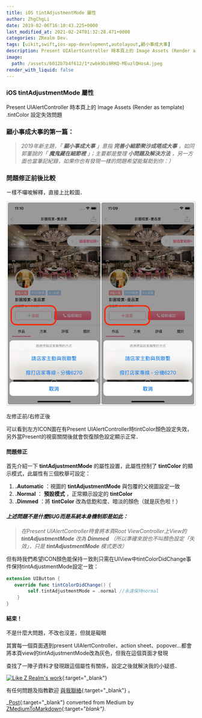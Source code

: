 ```yaml
---
title: iOS tintAdjustmentMode 屬性
author: ZhgChgLi
date: 2019-02-06T16:10:43.225+0000
last_modified_at: 2021-02-24T01:32:28.471+0000
categories: ZRealm Dev.
tags: [uikit,swift,ios-app-development,autolayout,顧小事成大事]
description: Present UIAlertController 時本頁上的 Image Assets (Render as template) .tintColor 設定失效問題
image:
  path: /assets/6012b7b4f612/1*zwbk9bi9RKQ-MEuzlQHosA.jpeg
render_with_liquid: false
---
```


### iOS tintAdjustmentMode 屬性

Present UIAlertController 時本頁上的 Image Assets \(Render as template\) \.tintColor 設定失效問題
### 顧小事成大事的第一篇：


> _2019年新主題，「 **顧小事成大事** 」意指 **完善小細節聚沙成塔成大事** ，如同郭董說的「 **魔鬼藏在細節裡** 」；主要都是整理 **小問題及解決方法** ，另一方面也當筆記紀錄，如果你也有發現一樣的問題希望能幫助到你：）_ 




### 問題修正前後比較

ㄧ樣不囉唆解釋，直接上比較圖．


![左修正前/右修正後](/assets/6012b7b4f612/1*zwbk9bi9RKQ-MEuzlQHosA.jpeg)

左修正前/右修正後

可以看到左方ICON圖在有Present UIAlertController時tintColor顏色設定失效，另外當Present的視窗關閉後就會恢復顏色設定顯示正常．
#### 問題修正

首先介紹一下 **tintAdjustmentMode** 的屬性設置，此屬性控制了 **tintColor** 的顯示模式，此屬性有三個枚舉可設定：
1. **\.Automatic** ：視圖的 **tintAdjustmentMode** 與包覆的父視圖設定一致
2. **\.Normal** ： **預設模式** ，正常顯示設定的 **tintColor**
3. **\.Dimmed** ：將 **tintColor** 改為低飽和度、暗淡的顏色（就是灰色啦！）

#### _上述問題不是什麼BUG而是系統本身機制即是如此：_


> _在Present UIAlertController時會將本頁Root ViewController上View的 **tintAdjustmentMode** 改為 **Dimmed** （所以準確來說也不叫顏色設定「失效」，只是 **tintAdjustmentMode** 模式更改）_ 





但有時我們希望ICON顏色能保持ㄧ致則只需在UIView中tintColorDidChange事件保持tintAdjustmentMode設定ㄧ致：
```swift
extension UIButton { 
   override func tintColorDidChange() {
        self.tintAdjustmentMode = .normal //永遠保持normal
    }
}
```
#### 結束！

不是什麼大問題，不改也沒差，但就是礙眼

其實每一個頁面遇到present UIAlertController、action sheet、popover…都會將本頁view的tintAdjustmentMode改為灰色，但我在這個頁面才發現

查找了一陣子資料才發現跟這個屬性有關係，設定之後就解決我的小疑惑．


[![Like Z Realm's work](https://button.like.co/images/og/likebutton.png "Like Z Realm's work")](https://button.like.co/in/like/zhgchgli){:target="_blank"}


有任何問題及指教歡迎 [與我聯絡](https://www.zhgchg.li/contact){:target="_blank"} 。



_[Post](https://medium.com/zrealm-ios-dev/%E9%A1%A7%E5%B0%8F%E4%BA%8B%E6%88%90%E5%A4%A7%E4%BA%8B-1-ios-tintadjustmentmode-%E5%B1%AC%E6%80%A7-6012b7b4f612){:target="_blank"} converted from Medium by [ZMediumToMarkdown](https://github.com/ZhgChgLi/ZMediumToMarkdown){:target="_blank"}._
